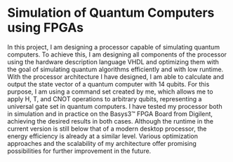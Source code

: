 # Simulation of Quantum Computers using FPGAs
 
In this project, I am designing a processor capable of simulating quantum computers. To achieve this, I am designing all components of the processor using the hardware description language VHDL and optimizing them with the goal of simulating quantum algorithms efficiently and with low runtime. With the processor architecture I have designed, I am able to calculate and output the state vector of a quantum computer with 14 qubits. For this purpose, I am using a command set created by me, which allows me to apply H, T, and CNOT operations to arbitrary qubits, representing a universal gate set in quantum computers. I have tested my processor both in simulation and in practice on the Basys3™ FPGA Board from Digilent, achieving the desired results in both cases. Although the runtime in the current version is still below that of a modern desktop processor, the energy efficiency is already at a similar level. Various optimization approaches and the scalability of my architecture offer promising possibilities for further improvement in the future.
